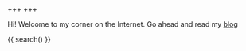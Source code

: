+++
+++

Hi! Welcome to my corner on the Internet. Go ahead and read my [blog](blog)

{{ search() }}
